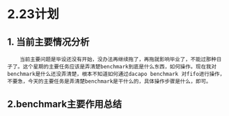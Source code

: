 # 2.23计划
## 1. 当前主要情况分析
        当前主要问题是毕设还没有开始，没办法再继续拖了，再拖就影响毕业了，不能过那种日子了。这个星期的主要任务应该是弄清楚benchmark到底是什么东西，如何操作。现在我对benchmark是什么还没弄清楚，根本不知道如何通过dacapo benchmark 对fifo进行操作，不要急，今天的主要任务是弄清楚benchmark是干什么的，具体操作步骤是什么，即可。
## 2.benchmark主要作用总结
        